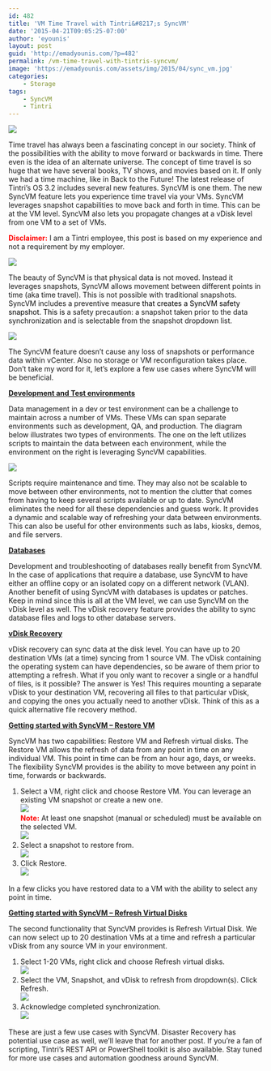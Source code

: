 ```yaml
---
id: 482
title: 'VM Time Travel with Tintri&#8217;s SyncVM'
date: '2015-04-21T09:05:25-07:00'
author: 'eyounis'
layout: post
guid: 'http://emadyounis.com/?p=482'
permalink: /vm-time-travel-with-tintris-syncvm/
image: 'https://emadyounis.com/assets/img/2015/04/sync_vm.jpg'
categories:
    - Storage
tags:
    - SyncVM
    - Tintri
---
```


![](https://emadyounis.com/assets/img/2015/04/sync_vm.jpg?resize=250%2C80)

Time travel has always been a fascinating concept in our society. Think of the possibilities with the ability to move forward or backwards in time. There even is the idea of an alternate universe. The concept of time travel is so huge that we have several books, TV shows, and movies based on it. If only we had a time machine, like in Back to the Future! The latest release of Tintri’s OS 3.2 includes several new features. SyncVM is one them. The new SyncVM feature lets you experience time travel via your VMs. SyncVM leverages snapshot capabilities to move back and forth in time. This can be at the VM level. SyncVM also lets you propagate changes at a vDisk level from one VM to a set of VMs.

<span style="color: #ff0000;">**Disclaimer:**</span> I am a Tintri employee, this post is based on my experience and not a requirement by my employer.

[![](https://emadyounis.com/assets/img/2015/04/master_child_new.jpg?resize=750%2C401)](https://emadyounis.com/assets/img/2015/04/master_child_new.jpg)

The beauty of SyncVM is that physical data is not moved. Instead it leverages snapshots, SyncVM allows movement between different points in time (aka time travel). This is not possible with traditional snapshots. SyncVM includes a preventive measure<span style="color: #000000;"> that creates a SyncVM safety snapshot. This is </span>a safety precaution: a snapshot taken prior to the data synchronization and is selectable from the snapshot dropdown list.

[![](https://emadyounis.com/assets/img/2015/04/timeline.jpg?resize=750%2C300)](https://emadyounis.com/assets/img/2015/04/timeline.jpg)

The SyncVM feature doesn’t cause any loss of snapshots or performance data within vCenter. Also no storage or VM reconfiguration takes place. Don’t take my word for it, let’s explore a few use cases where SyncVM will be beneficial.

<span style="text-decoration: underline;">**Development and Test environments**</span>

Data management in a dev or test environment can be a challenge to maintain across a number of VMs. These VMs can span separate environments such as development, QA, and production. The diagram below illustrates two types of environments. The one on the left utilizes scripts to maintain the data between each environment, while the environment on the right is leveraging SyncVM capabilities.

[![](https://emadyounis.com/assets/img/2015/04/devtest.jpg?resize=750%2C401)](https://emadyounis.com/assets/img/2015/04/devtest.jpg)

Scripts require maintenance and time. They may also not be scalable to move between other environments, not to mention the clutter that comes from having to keep several scripts available or up to date. SyncVM eliminates the need for all these dependencies and guess work. It provides a dynamic and scalable way of refreshing your data between environments. This can also be useful for other environments such as labs, kiosks, demos, and file servers.

**<span style="text-decoration: underline;">Databases</span>**

Development and troubleshooting of databases really benefit from SyncVM. In the case of applications that require a database, use SyncVM to have either an offline copy or an isolated copy on a different network (VLAN). Another benefit of using SyncVM with databases is updates or patches. Keep in mind since this is all at the VM level, we can use SyncVM on the vDisk level as well. The vDisk recovery feature provides the ability to sync database files and logs to other database servers.

<span style="text-decoration: underline;">**vDisk Recovery**</span>

vDisk recovery can sync data at the disk level. You can have up to 20 destination VMs (at a time) syncing from 1 source VM. The vDisk containing the operating system can have dependencies, so be aware of them prior to attempting a refresh. What if you only want to recover a single or a handful of files, is it possible? The answer is Yes! This requires mounting a separate vDisk to your destination VM, recovering all files to that particular vDisk, and copying the ones you actually need to another vDisk. Think of this as a quick alternative file recovery method.

<span style="text-decoration: underline;">**Getting started with SyncVM – Restore VM**</span>

SyncVM has two capabilities: Restore VM and Refresh virtual disks. The Restore VM allows the refresh of data from any point in time on any individual VM. This point in time can be from an hour ago, days, or weeks. The flexibility SyncVM provides is the ability to move between any point in time, forwards or backwards.

1. Select a VM, right click and choose Restore VM. You can leverage an existing VM snapshot or create a new one.  
    [![](https://emadyounis.com/assets/img/2015/04/SyncVM.png?resize=1024%2C412)](https://emadyounis.com/assets/img/2015/04/SyncVM.png)  
    <span style="color: #ff0000;">**Note:**</span> At least one snapshot (manual or scheduled) must be available on the selected VM.  
    [![](https://emadyounis.com/assets/img/2015/04/Sync-VM-snapshot.png?resize=691%2C174)](https://emadyounis.com/assets/img/2015/04/Sync-VM-snapshot.png)
2. Select a snapshot to restore from.  
    [![](https://emadyounis.com/assets/img/2015/04/SyncVM-Snaps.jpg?resize=692%2C336)](https://emadyounis.com/assets/img/2015/04/SyncVM-Snaps.jpg)
3. Click Restore.  
    [![](https://emadyounis.com/assets/img/2015/04/SyncVM-Restore.jpg?resize=693%2C177)](https://emadyounis.com/assets/img/2015/04/SyncVM-Restore.jpg)

In a few clicks you have restored data to a VM with the ability to select any point in time.

<span style="text-decoration: underline;">**Getting started with SyncVM – Refresh Virtual Disks**</span>

The second functionality that SyncVM provides is Refresh Virtual Disk. We can now select up to 20 destination VMs at a time and refresh a particular vDisk from any source VM in your environment.

1. Select 1-20 VMs, right click and choose Refresh virtual disks.  
    [![](https://emadyounis.com/assets/img/2015/04/Refresh-vDisk-1.jpg?resize=1024%2C395)](https://emadyounis.com/assets/img/2015/04/Refresh-vDisk-1.jpg)
2. Select the VM, Snapshot, and vDisk to refresh from dropdown(s). Click Refresh.  
    [![](https://emadyounis.com/assets/img/2015/04/Refresh-vDisk-2.jpg?resize=692%2C329)](https://emadyounis.com/assets/img/2015/04/Refresh-vDisk-2.jpg)
3. Acknowledge completed synchronization.  
    [![](https://emadyounis.com/assets/img/2015/04/Refresh-vDisk-3.jpg?resize=1024%2C320)](https://emadyounis.com/assets/img/2015/04/Refresh-vDisk-3.jpg)

These are just a few use cases with SyncVM. Disaster Recovery has potential use case as well, we’ll leave that for another post. If you’re a fan of scripting, Tintri’s REST API or PowerShell toolkit is also available. Stay tuned for more use cases and automation goodness around SyncVM.
